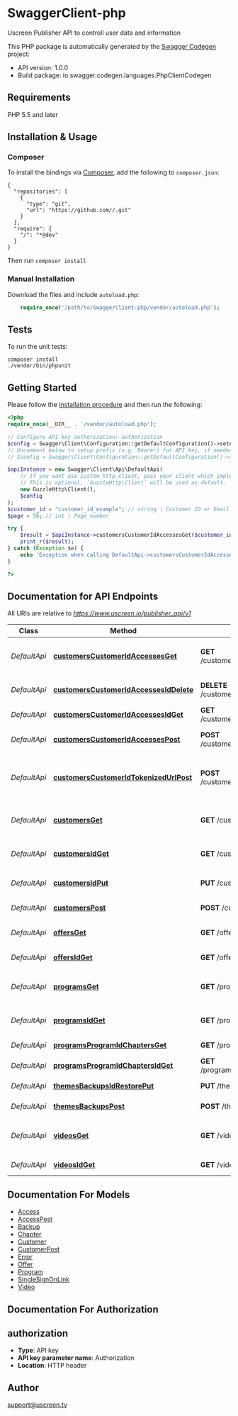 # SwaggerClient-php
Uscreen Publisher API to controll user data and information

This PHP package is automatically generated by the [Swagger Codegen](https://github.com/swagger-api/swagger-codegen) project:

- API version: 1.0.0
- Build package: io.swagger.codegen.languages.PhpClientCodegen

## Requirements

PHP 5.5 and later

## Installation & Usage
### Composer

To install the bindings via [Composer](http://getcomposer.org/), add the following to `composer.json`:

```
{
  "repositories": [
    {
      "type": "git",
      "url": "https://github.com//.git"
    }
  ],
  "require": {
    "/": "*@dev"
  }
}
```

Then run `composer install`

### Manual Installation

Download the files and include `autoload.php`:

```php
    require_once('/path/to/SwaggerClient-php/vendor/autoload.php');
```

## Tests

To run the unit tests:

```
composer install
./vendor/bin/phpunit
```

## Getting Started

Please follow the [installation procedure](#installation--usage) and then run the following:

```php
<?php
require_once(__DIR__ . '/vendor/autoload.php');

// Configure API key authorization: authorization
$config = Swagger\Client\Configuration::getDefaultConfiguration()->setApiKey('Authorization', 'YOUR_API_KEY');
// Uncomment below to setup prefix (e.g. Bearer) for API key, if needed
// $config = Swagger\Client\Configuration::getDefaultConfiguration()->setApiKeyPrefix('Authorization', 'Bearer');

$apiInstance = new Swagger\Client\Api\DefaultApi(
    // If you want use custom http client, pass your client which implements `GuzzleHttp\ClientInterface`.
    // This is optional, `GuzzleHttp\Client` will be used as default.
    new GuzzleHttp\Client(),
    $config
);
$customer_id = "customer_id_example"; // string | Customer ID or Email
$page = 56; // int | Page number

try {
    $result = $apiInstance->customersCustomerIdAccessesGet($customer_id, $page);
    print_r($result);
} catch (Exception $e) {
    echo 'Exception when calling DefaultApi->customersCustomerIdAccessesGet: ', $e->getMessage(), PHP_EOL;
}

?>
```

## Documentation for API Endpoints

All URIs are relative to *https://www.uscreen.io/publisher_api/v1*

Class | Method | HTTP request | Description
------------ | ------------- | ------------- | -------------
*DefaultApi* | [**customersCustomerIdAccessesGet**](docs/Api/DefaultApi.md#customerscustomeridaccessesget) | **GET** /customers/{customer_id}/accesses | Get paginated list of accesses
*DefaultApi* | [**customersCustomerIdAccessesIdDelete**](docs/Api/DefaultApi.md#customerscustomeridaccessesiddelete) | **DELETE** /customers/{customer_id}/accesses/{id} | Revoke access by ID
*DefaultApi* | [**customersCustomerIdAccessesIdGet**](docs/Api/DefaultApi.md#customerscustomeridaccessesidget) | **GET** /customers/{customer_id}/accesses/{id} | Get access by ID
*DefaultApi* | [**customersCustomerIdAccessesPost**](docs/Api/DefaultApi.md#customerscustomeridaccessespost) | **POST** /customers/{customer_id}/accesses | Grant access to a customer
*DefaultApi* | [**customersCustomerIdTokenizedUrlPost**](docs/Api/DefaultApi.md#customerscustomeridtokenizedurlpost) | **POST** /customers/{customer_id}/tokenized_url | Generates a Single Sign-On link for a customer
*DefaultApi* | [**customersGet**](docs/Api/DefaultApi.md#customersget) | **GET** /customers | Get paginated list of customers
*DefaultApi* | [**customersIdGet**](docs/Api/DefaultApi.md#customersidget) | **GET** /customers/{id} | Get a customer information
*DefaultApi* | [**customersIdPut**](docs/Api/DefaultApi.md#customersidput) | **PUT** /customers/{id} | Update a customer information
*DefaultApi* | [**customersPost**](docs/Api/DefaultApi.md#customerspost) | **POST** /customers | Invite a new customer
*DefaultApi* | [**offersGet**](docs/Api/DefaultApi.md#offersget) | **GET** /offers | Get paginated list of offers
*DefaultApi* | [**offersIdGet**](docs/Api/DefaultApi.md#offersidget) | **GET** /offers/{id} | Get an offer information
*DefaultApi* | [**programsGet**](docs/Api/DefaultApi.md#programsget) | **GET** /programs | Get paginated list of programs
*DefaultApi* | [**programsIdGet**](docs/Api/DefaultApi.md#programsidget) | **GET** /programs/{id} | Get a program information
*DefaultApi* | [**programsProgramIdChaptersGet**](docs/Api/DefaultApi.md#programsprogramidchaptersget) | **GET** /programs/{program_id}/chapters | Get list of chapters
*DefaultApi* | [**programsProgramIdChaptersIdGet**](docs/Api/DefaultApi.md#programsprogramidchaptersidget) | **GET** /programs/{program_id}/chapters/{id} | Get a chapter
*DefaultApi* | [**themesBackupsIdRestorePut**](docs/Api/DefaultApi.md#themesbackupsidrestoreput) | **PUT** /themes/backups/{id}/restore | Restore backup
*DefaultApi* | [**themesBackupsPost**](docs/Api/DefaultApi.md#themesbackupspost) | **POST** /themes/backups | Create backup
*DefaultApi* | [**videosGet**](docs/Api/DefaultApi.md#videosget) | **GET** /videos | Get paginated list of videos
*DefaultApi* | [**videosIdGet**](docs/Api/DefaultApi.md#videosidget) | **GET** /videos/{id} | Get a video information


## Documentation For Models

 - [Access](docs/Model/Access.md)
 - [AccessPost](docs/Model/AccessPost.md)
 - [Backup](docs/Model/Backup.md)
 - [Chapter](docs/Model/Chapter.md)
 - [Customer](docs/Model/Customer.md)
 - [CustomerPost](docs/Model/CustomerPost.md)
 - [Error](docs/Model/Error.md)
 - [Offer](docs/Model/Offer.md)
 - [Program](docs/Model/Program.md)
 - [SingleSignOnLink](docs/Model/SingleSignOnLink.md)
 - [Video](docs/Model/Video.md)


## Documentation For Authorization


## authorization

- **Type**: API key
- **API key parameter name**: Authorization
- **Location**: HTTP header


## Author

support@uscreen.tv



